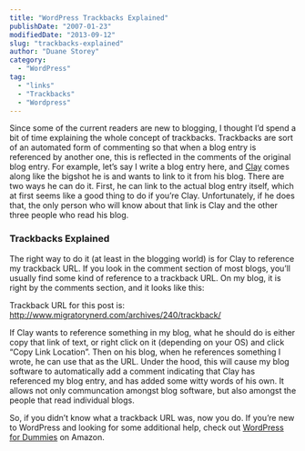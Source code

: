 ```yaml
---
title: "WordPress Trackbacks Explained"
publishDate: "2007-01-23"
modifiedDate: "2013-09-12"
slug: "trackbacks-explained"
author: "Duane Storey"
category:
  - "WordPress"
tag:
  - "links"
  - "Trackbacks"
  - "Wordpress"
---
```


Since some of the current readers are new to blogging, I thought I’d spend a bit of time explaining the whole concept of trackbacks. Trackbacks are sort of an automated form of commenting so that when a blog entry is referenced by another one, this is reflected in the comments of the original blog entry. For example, let’s say I write a blog entry here, and [Clay](http://twitchy67.wordpress.com) comes along like the bigshot he is and wants to link to it from his blog. There are two ways he can do it. First, he can link to the actual blog entry itself, which at first seems like a good thing to do if you’re Clay. Unfortunately, if he does that, the only person who will know about that link is Clay and the other three people who read his blog.

### Trackbacks Explained

The right way to do it (at least in the blogging world) is for Clay to reference my trackback URL. If you look in the comment section of most blogs, you’ll usually find some kind of reference to a trackback URL. On my blog, it is right by the comments section, and it looks like this:

Trackback URL for this post is: <http://www.migratorynerd.com/archives/240/trackback/>

If Clay wants to reference something in my blog, what he should do is either copy that link of text, or right click on it (depending on your OS) and click “Copy Link Location”. Then on his blog, when he references something I wrote, he can use that as the URL. Under the hood, this will cause my blog software to automatically add a comment indicating that Clay has referenced my blog entry, and has added some witty words of his own. It allows not only communcation amongst blog software, but also amongst the people that read individual blogs.

So, if you didn’t know what a trackback URL was, now you do. If you’re new to WordPress and looking for some additional help, check out [WordPress for Dummies](http://amzn.to/17W9I8H) on Amazon.